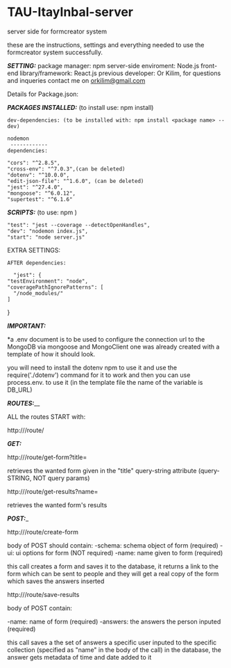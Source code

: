 # TAU-ItayInbal-server
server side for formcreator system


these are the instructions, settings and everything needed to use the formcreator system successfully.

_____SETTING:_____
package manager: npm
server-side enviroment: Node.js 
front-end library/framework: React.js 
previous developer: Or Kilim, for questions and inqueries contact me on orkilim@gmail.com

Details for Package.json:


  _____PACKAGES INSTALLED:_____ (to install use: npm install)
  
    dev-dependencies: (to be installed with: npm install <package name> --dev)
    
    nodemon
     ------------
    dependencies:
    
    "cors": "^2.8.5", 
    "cross-env": "^7.0.3",(can be deleted)
    "dotenv": "^10.0.0",
    "edit-json-file": "^1.6.0", (can be deleted)
    "jest": "^27.4.0",
    "mongoose": "^6.0.12",
    "supertest": "^6.1.6"
  
  _____SCRIPTS:_____ (to use: npm <one of the options below>)
    
    "test": "jest --coverage --detectOpenHandles",
    "dev": "nodemon index.js",
    "start": "node server.js"
  
  EXTRA SETTINGS:
    
    AFTER dependencies:
      
      "jest": {
    "testEnvironment": "node",
    "coveragePathIgnorePatterns": [
      "/node_modules/"
    ]
  }

  
  _____IMPORTANT:_____
  
  *a .env document is to be used to configure the connection url to the MongoDB via mongoose and MongoClient
  one was already created with a template of how it should look.
  
  you will need to install the dotenv npm to use it and use the require('./dotenv') command for it to work
  and then you can use process.env.<name of the variable for the url> to use it (in the template file the name of the variable is DB_URL)
  
  _____ROUTES:_______
  
  ALL the routes START with:
  
  http://<hostname>/route/<name of route>
  
  _____GET:_____
  
  http://<hostname>/route/get-form?title=<research name>
  
  retrieves the wanted form given in the "title" query-string attribute (query-STRING, NOT query params)
  
  http://<hostname>/route/get-results?name=<name of research>
  
  retrieves the wanted form's results
  

  _____POST:______
  
  http://<hostname>/route/create-form
  
  body of POST should contain:
  -schema: schema object of form (required)
  -ui: ui options for form (NOT required)
  -name: name given to form (required)
  
  
  this call creates a form and saves it to the database, it returns a link to the form which can be sent to people and they will get a real copy of the form which saves the answers inserted
  
  http://<hostname>/route/save-results
  
  body of POST contain:
  
  -name: name of form (required)
  -answers: the answers the person inputed (required)
  
  this call saves a the set of answers a specific user inputed to the specific collection (specified as "name" in the body of the call) in the database, the answer gets metadata of time and date added to it
  
 
  
  
